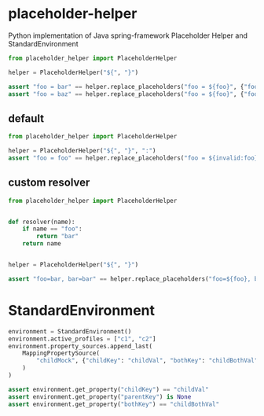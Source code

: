 # placeholder-helper
Python implementation of Java spring-framework Placeholder Helper and StandardEnvironment


```python
from placeholder_helper import PlaceholderHelper

helper = PlaceholderHelper("${", "}")

assert "foo = bar" == helper.replace_placeholders("foo = ${foo}", {"foo": "bar"})
assert "foo = baz" == helper.replace_placeholders("foo = ${foo}", {"foo": "${bar}", "bar": "baz"})

```


## default
```python
from placeholder_helper import PlaceholderHelper

helper = PlaceholderHelper("${", "}", ":")
assert "foo = foo" == helper.replace_placeholders("foo = ${invalid:foo}", {})
```

## custom resolver

```python
from placeholder_helper import PlaceholderHelper


def resolver(name):
    if name == "foo":
        return "bar"
    return name


helper = PlaceholderHelper("${", "}")

assert "foo=bar, bar=bar" == helper.replace_placeholders("foo=${foo}, bar=${bar}", resolver)
```


# StandardEnvironment

```python
environment = StandardEnvironment()
environment.active_profiles = ["c1", "c2"]
environment.property_sources.append_last(
    MappingPropertySource(
        "childMock", {"childKey": "childVal", "bothKey": "childBothVal"}
    )
)

assert environment.get_property("childKey") == "childVal"
assert environment.get_property("parentKey") is None
assert environment.get_property("bothKey") == "childBothVal"
```
